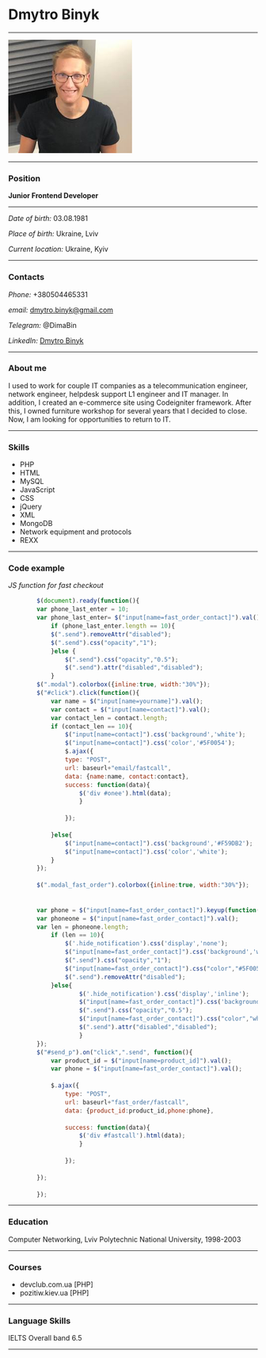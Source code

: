# Dmytro Binyk

___


![Avatar](/img/avatar1.jpg)

___
### Position
**Junior Frontend Developer**

___

*Date of birth:* 03.08.1981

*Place of birth:* Ukraine, Lviv

*Current location:* Ukraine, Kyiv

___

### Contacts

*Phone:* +380504465331

*email:* dmytro.binyk@gmail.com 

*Telegram:* @DimaBin

*LinkedIn:* [Dmytro Binyk](https://www.linkedin.com/in/dmytro-binyk-74415732/)

___

### About me

I used to work for couple IT companies as a telecommunication engineer, network engineer, helpdesk support L1 engineer and IT manager. In addition, I created an e-commerce site using Codeigniter framework. After this, I owned furniture workshop for several years that I decided to close. Now, I am looking for opportunities to return to IT. 

___

### Skills

* PHP
* HTML
* MySQL
* JavaScript
* CSS
* jQuery
* XML
* MongoDB 
* Network equipment and protocols
* REXX


___

### Code example

*JS function for fast checkout*
```js
        $(document).ready(function(){
        var phone_last_enter = 10;
        var phone_last_enter= $("input[name=fast_order_contact]").val();
            if (phone_last_enter.length == 10){
            $(".send").removeAttr("disabled");
            $(".send").css("opacity","1");
            }else {
                $(".send").css("opacity","0.5");
                $(".send").attr("disabled","disabled");
            }
        $(".modal").colorbox({inline:true, width:"30%"});
        $("#click").click(function(){
            var name = $("input[name=yourname]").val(); 
            var contact = $("input[name=contact]").val();
            var contact_len = contact.length;
            if (contact_len == 10){
                $("input[name=contact]").css('background','white');
                $("input[name=contact]").css('color','#5F0054');
                $.ajax({
                type: "POST",
                url: baseurl+"email/fastcall",
                data: {name:name, contact:contact}, 
                success: function(data){
                    $('div #onee').html(data);
                    }
        
                }); 
                
            }else{
                $("input[name=contact]").css('background','#F59DB2');
                $("input[name=contact]").css('color','white');
            }
        });
        
        $(".modal_fast_order").colorbox({inline:true, width:"30%"});
        
        
        var phone = $("input[name=fast_order_contact]").keyup(function() {
        var phoneone = $("input[name=fast_order_contact]").val();
        var len = phoneone.length;
            if (len == 10){
                $('.hide_notification').css('display','none');
                $("input[name=fast_order_contact]").css('background','white');
                $(".send").css("opacity","1");
                $("input[name=fast_order_contact]").css("color","#5F0054");
                $(".send").removeAttr("disabled");
            }else{
                    $('.hide_notification').css('display','inline');
                    $("input[name=fast_order_contact]").css('background','#F59DB2');
                    $(".send").css("opacity","0.5");
                    $("input[name=fast_order_contact]").css("color","white");
                    $(".send").attr("disabled","disabled");
                    }
        });
        $("#send_p").on("click",".send", function(){
            var product_id = $("input[name=product_id]").val(); 
            var phone = $("input[name=fast_order_contact]").val();
            
            $.ajax({
                type: "POST",
                url: baseurl+"fast_order/fastcall",
                data: {product_id:product_id,phone:phone}, 
            
                success: function(data){
                    $('div #fastcall').html(data);
                    }
                
                }); 
                
        });
        
        });
```

___

### Education
Computer Networking, Lviv Polytechnic National University, 1998-2003

___

### Courses
* devclub.com.ua [PHP]
* pozitiw.kiev.ua [PHP]


___

### Language Skills
IELTS Overall band 6.5

___


